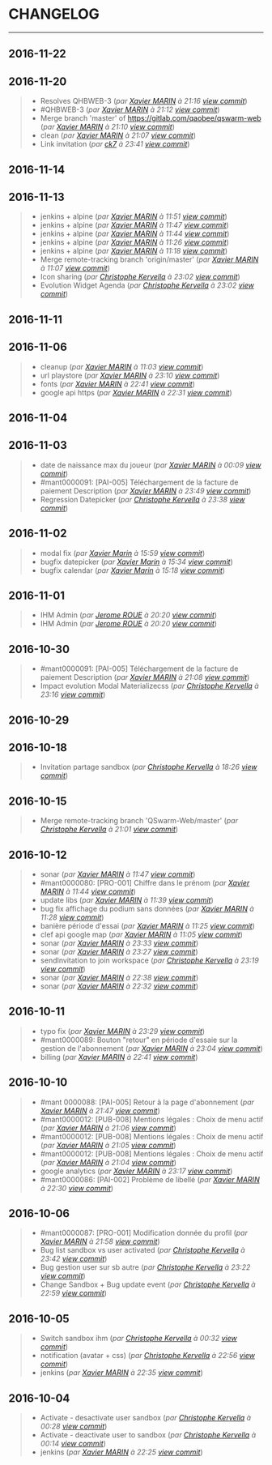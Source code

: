 # CHANGELOG
---

## 2016-11-22

## 2016-11-20
> + Resolves QHBWEB-3 (*par [Xavier MARIN](marin.xavier@gmail.com) à 21:16 [view commit](https://gitlab.com/qaobee/qaobee-swarn/commit/f46845456daa3577b8299219344aa3133114a8de)*)
> + #QHBWEB-3 (*par [Xavier MARIN](marin.xavier@gmail.com) à 21:12 [view commit](https://gitlab.com/qaobee/qaobee-swarn/commit/9df0449613d094aa056689567891f39fba180dad)*)
> + Merge branch 'master' of https://gitlab.com/qaobee/qswarm-web (*par [Xavier MARIN](marin.xavier@gmail.com) à 21:10 [view commit](https://gitlab.com/qaobee/qaobee-swarn/commit/ae9eb2a03e58c888a1ffd32c1b119855189cef35)*)
> + clean (*par [Xavier MARIN](marin.xavier@gmail.com) à 21:07 [view commit](https://gitlab.com/qaobee/qaobee-swarn/commit/b58d78a2e6391716e3cc2a98fd1e90c6bc0d8680)*)
> + Link invitation (*par [ck7](ch.kervella@gmail.com) à 23:41 [view commit](https://gitlab.com/qaobee/qaobee-swarn/commit/851c65f07b80110fb8e09964b243894084f6704a)*)

## 2016-11-14

## 2016-11-13
> + jenkins + alpine (*par [Xavier MARIN](marin.xavier@gmail.com) à 11:51 [view commit](https://gitlab.com/qaobee/qaobee-swarn/commit/4393088a04c62e7af2bb0075dd3697222d2e41cc)*)
> + jenkins + alpine (*par [Xavier MARIN](marin.xavier@gmail.com) à 11:47 [view commit](https://gitlab.com/qaobee/qaobee-swarn/commit/1315a66e28e399af8494e036e097381b594669a1)*)
> + jenkins + alpine (*par [Xavier MARIN](marin.xavier@gmail.com) à 11:44 [view commit](https://gitlab.com/qaobee/qaobee-swarn/commit/dd96e67f991898b511c63a9cd2b217c89feb17ed)*)
> + jenkins + alpine (*par [Xavier MARIN](marin.xavier@gmail.com) à 11:26 [view commit](https://gitlab.com/qaobee/qaobee-swarn/commit/5d74f96043924ed8697c143f28f8ed3211ae002e)*)
> + jenkins + alpine (*par [Xavier MARIN](marin.xavier@gmail.com) à 11:18 [view commit](https://gitlab.com/qaobee/qaobee-swarn/commit/4999aa209a03fff219170adefae3b09d18b92429)*)
> + Merge remote-tracking branch 'origin/master' (*par [Xavier MARIN](marin.xavier@gmail.com) à 11:07 [view commit](https://gitlab.com/qaobee/qaobee-swarn/commit/1b3a4a1a24328308da489b70c2bb1dfc414bbc43)*)
> + Icon sharing (*par [Christophe Kervella](ch.kervella@gmail.com) à 23:02 [view commit](https://gitlab.com/qaobee/qaobee-swarn/commit/54c2abe4fa34757920bbdef26b510d70243cb09e)*)
> + Evolution Widget Agenda (*par [Christophe Kervella](ch.kervella@gmail.com) à 23:02 [view commit](https://gitlab.com/qaobee/qaobee-swarn/commit/49d6d3e20d15ad35abd08e25a5069d054defebcb)*)

## 2016-11-11

## 2016-11-06
> + cleanup (*par [Xavier MARIN](marin.xavier@gmail.com) à 11:03 [view commit](https://gitlab.com/qaobee/qaobee-swarn/commit/377105f6044cc8d82f5893aafebe1034803b9bf2)*)
> + url playstore (*par [Xavier MARIN](marin.xavier@gmail.com) à 23:10 [view commit](https://gitlab.com/qaobee/qaobee-swarn/commit/1bed17f850b48f950f73768bade3c0b2cd4654b7)*)
> + fonts (*par [Xavier MARIN](marin.xavier@gmail.com) à 22:41 [view commit](https://gitlab.com/qaobee/qaobee-swarn/commit/cbcbb37b59552b163ed53cc081ad5d55db7670b0)*)
> + google api https (*par [Xavier MARIN](marin.xavier@gmail.com) à 22:31 [view commit](https://gitlab.com/qaobee/qaobee-swarn/commit/7b1e27cad9159b5d2d5e302a3f0e91163500456f)*)

## 2016-11-04

## 2016-11-03
> + date de naissance max du joueur (*par [Xavier MARIN](marin.xavier@gmail.com) à 00:09 [view commit](https://gitlab.com/qaobee/qaobee-swarn/commit/e96d7c22bbc281a53915ef97f4c57123d7786461)*)
> + #mant0000091: [PAI-005] Téléchargement de la facture de paiement Description (*par [Xavier MARIN](marin.xavier@gmail.com) à 23:49 [view commit](https://gitlab.com/qaobee/qaobee-swarn/commit/88fc8eda7e79b811935dbfba09106ab88d18f332)*)
> + Regression Datepicker (*par [Christophe Kervella](ch.kervella@gmail.com) à 23:38 [view commit](https://gitlab.com/qaobee/qaobee-swarn/commit/d634736f62abbdded4e50ee3e71050c838936196)*)

## 2016-11-02
> + modal fix (*par [Xavier Marin](marin.xavier@gmail.com) à 15:59 [view commit](https://gitlab.com/qaobee/qaobee-swarn/commit/1cc8b5dc12f93472e6a9803d8972c4baba13a273)*)
> + bugfix datepicker (*par [Xavier Marin](marin.xavier@gmail.com) à 15:34 [view commit](https://gitlab.com/qaobee/qaobee-swarn/commit/5c08a4fa5e0862f52bfb69fc89e06b98756f69ae)*)
> + bugfix calendar (*par [Xavier Marin](marin.xavier@gmail.com) à 15:18 [view commit](https://gitlab.com/qaobee/qaobee-swarn/commit/0106baead13e58f9da2f63b3fb8e4961a6c583fe)*)

## 2016-11-01
> + IHM Admin (*par [Jerome ROUE](jerome.roue@gmail.com) à 20:20 [view commit](https://gitlab.com/qaobee/qaobee-swarn/commit/f4353fa25435de57e333bc04cf352477d7b5ac0d)*)
> + IHM Admin (*par [Jerome ROUE](jerome.roue@gmail.com) à 20:20 [view commit](https://gitlab.com/qaobee/qaobee-swarn/commit/ef9bbe45dd0410455c2437c6791463f98fa47953)*)

## 2016-10-30
> + #mant0000091: [PAI-005] Téléchargement de la facture de paiement Description (*par [Xavier MARIN](marin.xavier@gmail.com) à 21:08 [view commit](https://gitlab.com/qaobee/qaobee-swarn/commit/190b6fb54cc3d510a441c2edb930492c0d62d3ec)*)
> + Impact evolution Modal Materializecss (*par [Christophe Kervella](ch.kervella@gmail.com) à 23:16 [view commit](https://gitlab.com/qaobee/qaobee-swarn/commit/3a49c43a2461249b2ca6210761ebb8c56e5a6998)*)

## 2016-10-29

## 2016-10-18
> + Invitation partage sandbox (*par [Christophe Kervella](ch.kervella@gmail.com) à 18:26 [view commit](https://gitlab.com/qaobee/qaobee-swarn/commit/48f90269be0a415179d518918da663a71f00bf87)*)

## 2016-10-15
> + Merge remote-tracking branch 'QSwarm-Web/master' (*par [Christophe Kervella](ch.kervella@gmail.com) à 21:01 [view commit](https://gitlab.com/qaobee/qaobee-swarn/commit/5da3726ae4225d176daddd6d0abcd8ab5e02a37f)*)

## 2016-10-12
> + sonar (*par [Xavier MARIN](marin.xavier@gmail.com) à 11:47 [view commit](https://gitlab.com/qaobee/qaobee-swarn/commit/ac49d89e982012c2ea54350567d537b87a36759d)*)
> + #mant0000080: [PRO-001] Chiffre dans le prénom (*par [Xavier MARIN](marin.xavier@gmail.com) à 11:44 [view commit](https://gitlab.com/qaobee/qaobee-swarn/commit/6b2fdaf76d67dc9c5e9dd2c7bd52aaecebc8e135)*)
> + update libs (*par [Xavier MARIN](marin.xavier@gmail.com) à 11:39 [view commit](https://gitlab.com/qaobee/qaobee-swarn/commit/ed77acfa7bedbb8a784c250d0d94d08a5490430d)*)
> + bug fix affichage du podium sans données (*par [Xavier MARIN](marin.xavier@gmail.com) à 11:28 [view commit](https://gitlab.com/qaobee/qaobee-swarn/commit/a64f9e7f8822a8a68288b92365c7ad9182282152)*)
> + banière période d'essai (*par [Xavier MARIN](marin.xavier@gmail.com) à 11:25 [view commit](https://gitlab.com/qaobee/qaobee-swarn/commit/39ba87db575fd34b72f3fc84e90829777b04526e)*)
> + clef api google map (*par [Xavier MARIN](marin.xavier@gmail.com) à 11:05 [view commit](https://gitlab.com/qaobee/qaobee-swarn/commit/b111aeb6456a6d58d5422319ec9ddc6ee7e44b51)*)
> + sonar (*par [Xavier MARIN](marin.xavier@gmail.com) à 23:33 [view commit](https://gitlab.com/qaobee/qaobee-swarn/commit/98ce670c540b4f623865591ee5622f6152b8f29e)*)
> + sonar (*par [Xavier MARIN](marin.xavier@gmail.com) à 23:27 [view commit](https://gitlab.com/qaobee/qaobee-swarn/commit/0983e9e6c72da8556fd7ae6d483ba59b410bcf23)*)
> + sendInvitation to join workspace (*par [Christophe Kervella](ch.kervella@gmail.com) à 23:19 [view commit](https://gitlab.com/qaobee/qaobee-swarn/commit/c60a411a67ff184ff47f64bd30aeee58a1b76cbc)*)
> + sonar (*par [Xavier MARIN](marin.xavier@gmail.com) à 22:38 [view commit](https://gitlab.com/qaobee/qaobee-swarn/commit/e9a4ea55d072c524ebc88844664567ff14c6acdb)*)
> + sonar (*par [Xavier MARIN](marin.xavier@gmail.com) à 22:32 [view commit](https://gitlab.com/qaobee/qaobee-swarn/commit/5fc74e6165287ee17c41c8fa58e74d943deb2b68)*)

## 2016-10-11
> + typo fix (*par [Xavier MARIN](marin.xavier@gmail.com) à 23:29 [view commit](https://gitlab.com/qaobee/qaobee-swarn/commit/0743b802dd73df654b81916a3a761702a1d7f313)*)
> + #mant0000089: Bouton "retour" en période d'essaie sur la gestion de l'abonnement (*par [Xavier MARIN](marin.xavier@gmail.com) à 23:04 [view commit](https://gitlab.com/qaobee/qaobee-swarn/commit/42d2ba88cfb3bd7c88356b21cc53e5b005f38400)*)
> + billing (*par [Xavier MARIN](marin.xavier@gmail.com) à 22:41 [view commit](https://gitlab.com/qaobee/qaobee-swarn/commit/c74e45126e354d5ab08d750e79a540a15da4a37d)*)

## 2016-10-10
> + #mant 0000088: [PAI-005] Retour à la page d'abonnement (*par [Xavier MARIN](marin.xavier@gmail.com) à 21:47 [view commit](https://gitlab.com/qaobee/qaobee-swarn/commit/8de15e853bc4cd2be0d39b675fba4d95d0ffecbc)*)
> + #mant0000012: [PUB-008] Mentions légales : Choix de menu actif (*par [Xavier MARIN](marin.xavier@gmail.com) à 21:06 [view commit](https://gitlab.com/qaobee/qaobee-swarn/commit/d1dae081697afe4503728a04c9ae977d04531384)*)
> + #mant0000012: [PUB-008] Mentions légales : Choix de menu actif (*par [Xavier MARIN](marin.xavier@gmail.com) à 21:05 [view commit](https://gitlab.com/qaobee/qaobee-swarn/commit/d1a760f462e427bebbc356268f1409f2af6329f5)*)
> + #mant0000012: [PUB-008] Mentions légales : Choix de menu actif (*par [Xavier MARIN](marin.xavier@gmail.com) à 21:04 [view commit](https://gitlab.com/qaobee/qaobee-swarn/commit/2e879fb4f3566c7fd8e9bbf1b717a6f6cc37237d)*)
> + google analytics (*par [Xavier MARIN](marin.xavier@gmail.com) à 23:17 [view commit](https://gitlab.com/qaobee/qaobee-swarn/commit/6f96aeb142cdd99e922f2cc679ed21cc66f8983e)*)
> + #mant0000086: [PAI-002] Problème de libellé (*par [Xavier MARIN](marin.xavier@gmail.com) à 22:30 [view commit](https://gitlab.com/qaobee/qaobee-swarn/commit/05b738eb76e4e9074ca4f14a6663ea4b3f64be4a)*)

## 2016-10-06
> + #mant0000087: [PRO-001] Modification donnée du profil (*par [Xavier MARIN](marin.xavier@gmail.com) à 21:58 [view commit](https://gitlab.com/qaobee/qaobee-swarn/commit/cbaac9c9af4f0e2f524064672ff388b0663d4eef)*)
> + Bug list sandbox vs user activated (*par [Christophe Kervella](ch.kervella@gmail.com) à 23:42 [view commit](https://gitlab.com/qaobee/qaobee-swarn/commit/9dd66037522c8a7edf7ba55e36b1806375275323)*)
> + Bug gestion user sur sb autre (*par [Christophe Kervella](ch.kervella@gmail.com) à 23:22 [view commit](https://gitlab.com/qaobee/qaobee-swarn/commit/4eeb92ad6e1a368b674ff64b2caf8890353cdbae)*)
> + Change Sandbox + Bug update event (*par [Christophe Kervella](ch.kervella@gmail.com) à 22:59 [view commit](https://gitlab.com/qaobee/qaobee-swarn/commit/1502fed95a8339ba60079dc52159c9a45af6838f)*)

## 2016-10-05
> + Switch sandbox ihm (*par [Christophe Kervella](ch.kervella@gmail.com) à 00:32 [view commit](https://gitlab.com/qaobee/qaobee-swarn/commit/7ce5ccc70043d096d04eeeeb4003098e2a6e7b2f)*)
> + notification (avatar + css) (*par [Christophe Kervella](ch.kervella@gmail.com) à 22:56 [view commit](https://gitlab.com/qaobee/qaobee-swarn/commit/580d5b737d36dc7015170604b801f052cf3be7c5)*)
> + jenkins (*par [Xavier MARIN](marin.xavier@gmail.com) à 22:35 [view commit](https://gitlab.com/qaobee/qaobee-swarn/commit/5dde1d48e842bd4341291da90500034c0b0b6639)*)

## 2016-10-04
> + Activate - desactivate user sandbox (*par [Christophe Kervella](ch.kervella@gmail.com) à 00:28 [view commit](https://gitlab.com/qaobee/qaobee-swarn/commit/7d265eded45d7c1098bbe0189c88eed9c6b5406f)*)
> + Activate - deactivate user to sandbox (*par [Christophe Kervella](ch.kervella@gmail.com) à 00:14 [view commit](https://gitlab.com/qaobee/qaobee-swarn/commit/bfc92dd0ce212e77516f3658ae2201b07d88a95e)*)
> + jenkins (*par [Xavier MARIN](marin.xavier@gmail.com) à 22:25 [view commit](https://gitlab.com/qaobee/qaobee-swarn/commit/0823f5f4655c2721bb7a870ebba29bc582ca2915)*)
